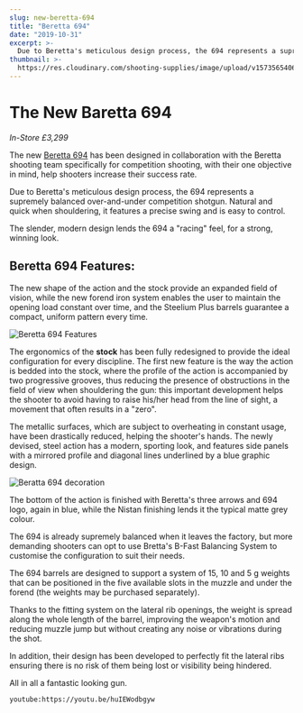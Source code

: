 ```yaml
---
slug: new-beretta-694
title: "Beretta 694"
date: "2019-10-31"
excerpt: >-
  Due to Beretta's meticulous design process, the 694 represents a supremely balanced over-and-under competition shotgun.
thumbnail: >-
  https://res.cloudinary.com/shooting-supplies/image/upload/v1573565406/694-features_wnxsa5_y03dyo.jpg
---
```


# **The New Baretta 694**

_In-Store £3,299_

The new [Beretta 694](http://www.beretta.com/en-uk/new-694/) has been designed in collaboration with the Beretta shooting team specifically for competition shooting, with their one objective in mind, help shooters increase their success rate.

Due to Beretta's meticulous design process, the 694 represents a supremely balanced over-and-under competition shotgun. Natural and quick when shouldering, it features a precise swing and is easy to control.

The slender, modern design lends the 694 a "racing" feel, for a strong, winning look.

## Beretta 694 Features:

The new shape of the action and the stock provide an expanded field of vision, while the new forend iron system enables the user to maintain the opening load constant over time, and the Steelium Plus barrels guarantee a compact, uniform pattern every time.

![Beretta 694 Features](https://res.cloudinary.com/shooting-supplies/image/upload/v1573565406/694-features_wnxsa5_y03dyo.jpg)

The ergonomics of the **stock** has been fully redesigned to provide the ideal configuration for every discipline. The first new feature is the way the action is bedded into the stock, where the profile of the action is accompanied by two progressive grooves, thus reducing the presence of obstructions in the field of view when shouldering the gun: this important development helps the shooter to avoid having to raise his/her head from the line of sight, a movement that often results in a "zero".

The metallic surfaces, which are subject to overheating in constant usage, have been drastically reduced, helping the shooter's hands. The newly devised, steel action has a modern, sporting look, and features side panels with a mirrored profile and diagonal lines underlined by a blue graphic design.

![Beratta 694 decoration](https://res.cloudinary.com/shooting-supplies/image/upload/v1573565408/Beretta-694-engraving_s3ojjn_hrnoxc.jpg)

The bottom of the action is finished with Beretta's three arrows and 694 logo, again in blue, while the Nistan finishing lends it the typical matte grey colour.

The 694 is already supremely balanced when it leaves the factory, but more demanding shooters can opt to use Bretta's B-Fast Balancing System to customise the configuration to suit their needs.

The 694 barrels are designed to support a system of 15, 10 and 5 g weights that can be positioned in the five available slots in the muzzle and under the forend (the weights may be purchased separately).

Thanks to the fitting system on the lateral rib openings, the weight is spread along the whole length of the barrel, improving the weapon's motion and reducing muzzle jump but without creating any noise or vibrations during the shot.

In addition, their design has been developed to perfectly fit the lateral ribs ensuring there is no risk of them being lost or visibility being hindered.

All in all a fantastic looking gun.

`youtube:https://youtu.be/huIEWodbgyw`

